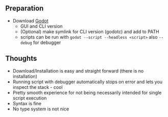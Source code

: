 ## Preparation

- Download [Godot](https://godotengine.org/)
  - GUI and CLI version
  - (Optional) make symlink for CLI version (godotc) and add to PATH
  - scripts can be run with `godot --script --headless <script>` also `--debug` for debugger

## Thoughts

- Download/Installation is easy and straight forward (there is no installation)
- Running script with debugger automatically stops on error and lets you inspect the stack - cool
- Pretty smooth experience for not being necessarily intended for single script execution
- Syntax is fine
- No type system is not nice
